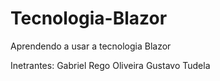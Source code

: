 # Tecnologia-Blazor
 Aprendendo a usar a tecnologia Blazor


Inetrantes: 
Gabriel Rego Oliveira
Gustavo Tudela
